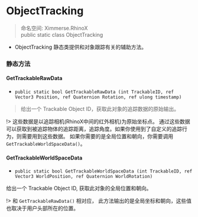 # ObjectTracking

> 命名空间: Ximmerse.RhinoX    
> public static class ObjectTracking

- ObjectTracking 静态类提供和对象跟踪有关的辅助方法。

### 静态方法

#### GetTrackableRawData
- `public static bool GetTrackableRawData (int TrackableID, ref Vector3 Position, ref Quaternion Rotation, ref ulong timestamp)`

>给出一个 Trackable Object ID，获取此对象的追踪数据的原始输出。 

!> 这些数据是以追踪相机(RhinoX中间的红外相机)为原始坐标点。 通过这些数据可以获取到被追踪物体的追踪距离，追踪角度。如果你使用到了自定义的追踪行为，则需要用到这些数据。
如果你需要的是全局位置和朝向，你需要调用 `GetTrackableWorldSpaceData()`。


#### GetTrackableWorldSpaceData
- `public static bool GetTrackableWorldSpaceData (int TrackableID, ref Vector3 WorldPosition, ref Quaternion WorldRotation)`

给出一个 Trackable Object ID, 获取此对象的全局位置和朝向。

!> 和 `GetTrackableRawData()` 相对应， 此方法输出的是全局坐标和朝向，这些值也取决于用户头部所在的位置。

